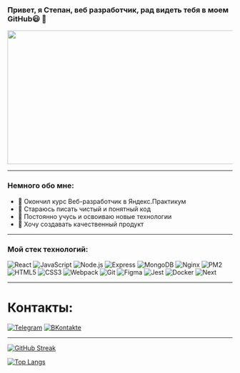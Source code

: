 ### Привет, я Степан, веб разработчик, рад видеть тебя в моем GitHub😃 👋
<div align="center">
  <img src="https://media.giphy.com/media/dWesBcTLavkZuG35MI/giphy.gif" width="600" height="300"/>
</div>

---

### Немного обо мне:
- 🔭 Окончил курс Веб-разработчик в Яндекс.Практикум
- 🌱 Стараюсь писать чистый и понятный код
- 👯 Постоянно учусь и освоиваю новые технологии
- 🤔 Хочу создавать качественный продукт

---
### Мой стек технологий:
![React](https://img.shields.io/badge/-React-090909?style=for-the-badge&logo=React)
![JavaScript](https://img.shields.io/badge/-JavaScript-090909?style=for-the-badge&logo=JavaScript)
![Node.js](https://img.shields.io/badge/-Node.js-090909?style=for-the-badge&logo=Node.js)
![Express](https://img.shields.io/badge/-Express-090909?style=for-the-badge&logo=Express)
![MongoDB](https://img.shields.io/badge/-MongoDB-090909?style=for-the-badge&logo=MongoDB)
![Nginx](https://img.shields.io/badge/-Nginx-090909?style=for-the-badge&logo=Nginx)
![PM2](https://img.shields.io/badge/-PM2-090909?style=for-the-badge&logo=PM2)
![HTML5](https://img.shields.io/badge/-HTML5-090909?style=for-the-badge&logo=HTML5)
![CSS3](https://img.shields.io/badge/-CSS3-090909?style=for-the-badge&logo=CSS3)
![Webpack](https://img.shields.io/badge/-Webpack-090909?style=for-the-badge&logo=Webpack)
![Git](https://img.shields.io/badge/-Git-090909?style=for-the-badge&logo=Git)
![Figma](https://img.shields.io/badge/-Figma-090909?style=for-the-badge&logo=Figma)
![Jest](https://img.shields.io/badge/-Jest-090909?style=for-the-badge&logo=Jest)
![Docker](https://img.shields.io/badge/-Docker-090909?style=for-the-badge&logo=Docker)
![Next](https://img.shields.io/badge/-Next-090909?style=for-the-badge&logo=Next.js)





---

# Контакты:
[![Telegram](https://img.shields.io/badge/-Telegram-090909?style=for-the-badge&logo=Telegram)](https://t.me/StepanMaksimov33)
[![ВKontakte](https://img.shields.io/badge/-Вконтакте-090909?style=for-the-badge&logo=VK)](https://vk.com/daddyneydy)

---
[![GitHub Streak](https://streak-stats.demolab.com/?user=neydyxd&theme=dark)](https://git.io/streak-stats)

[![Top Langs](https://github-readme-stats.vercel.app/api/top-langs/?username=neydyxd&layout=compact)](https://github.com/anuraghazra/github-readme-stats)

